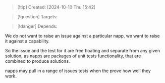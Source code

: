 
>[!tip] Created: [2024-10-10 Thu 15:42]

>[!question] Targets: 

>[!danger] Depends: 

We do not want to raise an issue against a particular napp, we want to raise it against a capability.

So the issue and the test for it are free floating and separate from any given solution, as napps are packages of unit tests functionality, that are combined to produce solutions.

napps may pull in a range of issues tests when the prove how well they work.